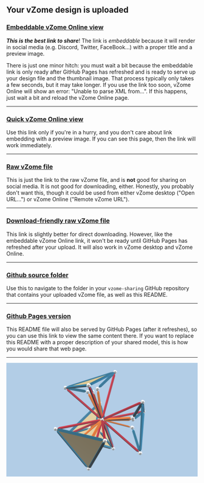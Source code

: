 ## Your vZome design is uploaded

### [Embeddable vZome Online view][embed]

***This is the best link to share***!  The link is *embeddable* because it will render in social media (e.g. Discord, Twitter, FaceBook...) with a proper title and a preview image.

There is just one minor hitch: you must wait a bit because the embeddable link is only 
ready after GitHub Pages has refreshed and is ready to serve up
your design file and the thumbnail image.
That process typically only takes a few seconds, but it may take longer.
If you use the link too soon, vZome Online will show an error: "Unable to parse XML from...".
If this happens, just wait a bit and reload the vZome Online page.

---

### [Quick vZome Online view][quick]

Use this link only if you're in a hurry, and you don't care about link embedding with a preview image.  If you can see this page, then the link will work immediately.

---

### [Raw vZome file][raw]

This is just the link to the raw vZome file, and is **not** good for
sharing on social media.
It is not good for downloading, either.
Honestly, you probably don't want this, though it could be used from either
vZome desktop ("Open URL...") or vZome Online ("Remote vZome URL").

---

### [Download-friendly raw vZome file][rawPages]

This link is slightly better for direct downloading.
However, like the embeddable vZome Online link, it won't be ready until
GitHub Pages has refreshed after your upload.
It will also work in vZome desktop and vZome Online.

---

### [Github source folder][source]

Use this to navigate to the folder in your `vzome-sharing` GitHub repository
that contains your uploaded vZome file, as well as this README.

---

### [Github Pages version][pages]

This README file will also be served by GitHub Pages (after it refreshes),
so you can use this link to view the same content there.
If you want to replace this README with a proper description of your shared model,
this is how you would share that web page.

---

![Image](<red orange tetra.png>)


[quick]: <https://vzome.com/app/?url=https://raw.githubusercontent.com/vorth/vzome-sharing/main/2021/07/01/18-53-48-red%2Borange%2Btetra/red+orange+tetra.vZome>
[embed]: <https://vzome.com/app/embed.py?url=https://vorth.github.io/vzome-sharing/2021/07/01/18-53-48-red%2Borange%2Btetra/red+orange+tetra.vZome>
[source]: <https://github.com/vorth/vzome-sharing/tree/main/2021/07/01/18-53-48-red+orange+tetra/>
[pages]: <https://vorth.github.io/vzome-sharing/2021/07/01/18-53-48-red+orange+tetra/>
[raw]: <https://raw.githubusercontent.com/vorth/vzome-sharing/main/2021/07/01/18-53-48-red+orange+tetra/red orange tetra.vZome>
[rawPages]: <https://vorth.github.io/vzome-sharing/2021/07/01/18-53-48-red+orange+tetra/red orange tetra.vZome>
